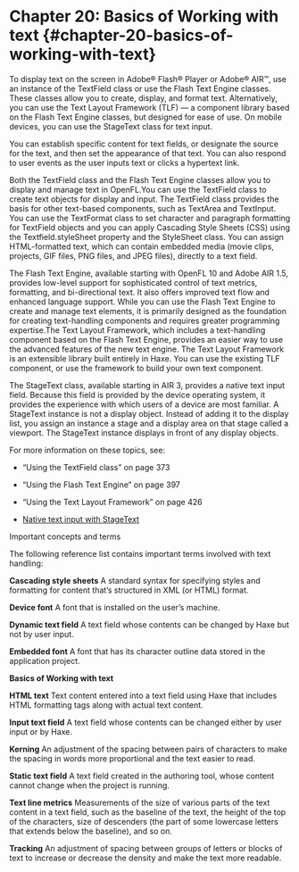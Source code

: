 # Chapter 20: Basics of Working with text {#chapter-20-basics-of-working-with-text}

To display text on the screen in Adobe® Flash® Player or Adobe® AIR™, use an instance of the TextField class or use the Flash Text Engine classes. These classes allow you to create, display, and format text. Alternatively, you can use the Text Layout Framework (TLF) — a component library based on the Flash Text Engine classes, but designed for ease of use. On mobile devices, you can use the StageText class for text input.

You can establish specific content for text fields, or designate the source for the text, and then set the appearance of that text. You can also respond to user events as the user inputs text or clicks a hypertext link.

Both the TextField class and the Flash Text Engine classes allow you to display and manage text in OpenFL.You can use the TextField class to create text objects for display and input. The TextField class provides the basis for other text-based components, such as TextArea and TextInput. You can use the TextFormat class to set character and paragraph formatting for TextField objects and you can apply Cascading Style Sheets (CSS) using the Textfield.styleSheet property and the StyleSheet class. You can assign HTML-formatted text, which can contain embedded media (movie clips, projects, GIF files, PNG files, and JPEG files), directly to a text field.

The Flash Text Engine, available starting with OpenFL 10 and Adobe AIR 1.5, provides low-level support for sophisticated control of text metrics, formatting, and bi-directional text. It also offers improved text flow and enhanced language support. While you can use the Flash Text Engine to create and manage text elements, it is primarily designed as the foundation for creating text-handling components and requires greater programming expertise.The Text Layout Framework, which includes a text-handling component based on the Flash Text Engine, provides an easier way to use the advanced features of the new text engine. The Text Layout Framework is an extensible library built entirely in Haxe\. You can use the existing TLF component, or use the framework to build your own text component.

The StageText class, available starting in AIR 3, provides a native text input field. Because this field is provided by the device operating system, it provides the experience with which users of a device are most familiar. A StageText instance is not a display object. Instead of adding it to the display list, you assign an instance a stage and a display area on that stage called a viewport. The StageText instance displays in front of any display objects.

For more information on these topics, see:

*   “Using the TextField class” on page 373

*   “Using the Flash Text Engine” on page 397

*   “Using the Text Layout Framework” on page 426

*   [Native text input with StageText](http://goo.gl/A0L15)

Important concepts and terms

The following reference list contains important terms involved with text handling:

**Cascading style sheets** A standard syntax for specifying styles and formatting for content that’s structured in XML (or HTML) format.

**Device font** A font that is installed on the user’s machine.

**Dynamic text field** A text field whose contents can be changed by Haxe but not by user input.

**Embedded font** A font that has its character outline data stored in the application project.

**Basics of Working with text**

**HTML text** Text content entered into a text field using Haxe that includes HTML formatting tags along with actual text content.

**Input text field** A text field whose contents can be changed either by user input or by Haxe.

**Kerning** An adjustment of the spacing between pairs of characters to make the spacing in words more proportional and the text easier to read.

**Static text field** A text field created in the authoring tool, whose content cannot change when the project is running.

**Text line metrics** Measurements of the size of various parts of the text content in a text field, such as the baseline of the text, the height of the top of the characters, size of descenders (the part of some lowercase letters that extends below the baseline), and so on.

**Tracking** An adjustment of spacing between groups of letters or blocks of text to increase or decrease the density and make the text more readable.